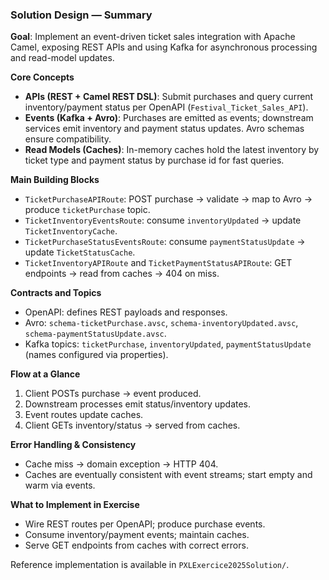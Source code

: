 ### Solution Design — Summary

**Goal**: Implement an event-driven ticket sales integration with Apache Camel, exposing REST APIs and using Kafka for asynchronous processing and read-model updates.

**Core Concepts**
- **APIs (REST + Camel REST DSL)**: Submit purchases and query current inventory/payment status per OpenAPI (`Festival_Ticket_Sales_API`).
- **Events (Kafka + Avro)**: Purchases are emitted as events; downstream services emit inventory and payment status updates. Avro schemas ensure compatibility.
- **Read Models (Caches)**: In-memory caches hold the latest inventory by ticket type and payment status by purchase id for fast queries.

**Main Building Blocks**
- `TicketPurchaseAPIRoute`: POST purchase → validate → map to Avro → produce `ticketPurchase` topic.
- `TicketInventoryEventsRoute`: consume `inventoryUpdated` → update `TicketInventoryCache`.
- `TicketPurchaseStatusEventsRoute`: consume `paymentStatusUpdate` → update `TicketStatusCache`.
- `TicketInventoryAPIRoute` and `TicketPaymentStatusAPIRoute`: GET endpoints → read from caches → 404 on miss.

**Contracts and Topics**
- OpenAPI: defines REST payloads and responses.
- Avro: `schema-ticketPurchase.avsc`, `schema-inventoryUpdated.avsc`, `schema-paymentStatusUpdate.avsc`.
- Kafka topics: `ticketPurchase`, `inventoryUpdated`, `paymentStatusUpdate` (names configured via properties).

**Flow at a Glance**
1) Client POSTs purchase → event produced.
2) Downstream processes emit status/inventory updates.
3) Event routes update caches.
4) Client GETs inventory/status → served from caches.

**Error Handling & Consistency**
- Cache miss → domain exception → HTTP 404.
- Caches are eventually consistent with event streams; start empty and warm via events.

**What to Implement in Exercise**
- Wire REST routes per OpenAPI; produce purchase events.
- Consume inventory/payment events; maintain caches.
- Serve GET endpoints from caches with correct errors.

Reference implementation is available in `PXLExercice2025Solution/`.


